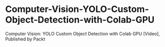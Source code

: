 # Computer-Vision-YOLO-Custom-Object-Detection-with-Colab-GPU
Computer Vision: YOLO Custom Object Detection with Colab GPU [Video], Published by Packt
